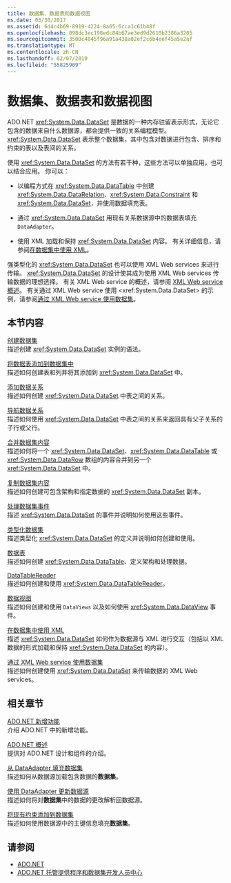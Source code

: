 ```yaml
---
title: 数据集、数据表和数据视图
ms.date: 03/30/2017
ms.assetid: 6d4c4b69-8919-4224-8a65-6cca1c61b48f
ms.openlocfilehash: 098dc3ec198edc84b67ae3ed9d2610b2386a3205
ms.sourcegitcommit: 3500c4845f96a91a438a02ef2c6b4eef45a5e2af
ms.translationtype: MT
ms.contentlocale: zh-CN
ms.lasthandoff: 02/07/2019
ms.locfileid: "55825909"
---
```

# <a name="datasets-datatables-and-dataviews"></a>数据集、数据表和数据视图
ADO.NET <xref:System.Data.DataSet> 是数据的一种内存驻留表示形式，无论它包含的数据来自什么数据源，都会提供一致的关系编程模型。 <xref:System.Data.DataSet> 表示整个数据集，其中包含对数据进行包含、排序和约束的表以及表间的关系。  
  
 使用 <xref:System.Data.DataSet> 的方法有若干种，这些方法可以单独应用，也可以结合应用。 你可以：  
  
-   以编程方式在 <xref:System.Data.DataTable> 中创建 <xref:System.Data.DataRelation>、<xref:System.Data.Constraint> 和 <xref:System.Data.DataSet>，并使用数据填充表。  
  
-   通过 <xref:System.Data.DataSet> 用现有关系数据源中的数据表填充 `DataAdapter`。  
  
-   使用 XML 加载和保持 <xref:System.Data.DataSet> 内容。 有关详细信息，请参阅[在数据集中使用 XML](../../../../../docs/framework/data/adonet/dataset-datatable-dataview/using-xml-in-a-dataset.md)。  
  
 强类型化的 <xref:System.Data.DataSet> 也可以使用 XML Web services 来进行传输。 <xref:System.Data.DataSet> 的设计使其成为使用 XML Web services 传输数据的理想选择。 有关 XML Web service 的概述，请参阅 [XML Web service 概述](https://docs.microsoft.com/previous-versions/dotnet/netframework-4.0/w9fdtx28(v=vs.100))。 有关通过 XML Web service 使用 <xref:System.Data.DataSet> 的示例，请参阅[通过 XML Web service 使用数据集](../../../../../docs/framework/data/adonet/dataset-datatable-dataview/consuming-a-dataset-from-an-xml-web-service.md)。  
  
## <a name="in-this-section"></a>本节内容  
 [创建数据集](../../../../../docs/framework/data/adonet/dataset-datatable-dataview/creating-a-dataset.md)  
 描述创建 <xref:System.Data.DataSet> 实例的语法。  
  
 [将数据表添加到数据集中](../../../../../docs/framework/data/adonet/dataset-datatable-dataview/adding-a-datatable-to-a-dataset.md)  
 描述如何创建表和列并将其添加到 <xref:System.Data.DataSet> 中。  
  
 [添加数据关系](../../../../../docs/framework/data/adonet/dataset-datatable-dataview/adding-datarelations.md)  
 描述如何创建 <xref:System.Data.DataSet> 中表之间的关系。  
  
 [导航数据关系](../../../../../docs/framework/data/adonet/dataset-datatable-dataview/navigating-datarelations.md)  
 描述如何使用 <xref:System.Data.DataSet> 中表之间的关系来返回具有父子关系的子行或父行。  
  
 [合并数据集内容](../../../../../docs/framework/data/adonet/dataset-datatable-dataview/merging-dataset-contents.md)  
 描述如何将一个 <xref:System.Data.DataSet>、<xref:System.Data.DataTable> 或 <xref:System.Data.DataRow> 数组的内容合并到另一个 <xref:System.Data.DataSet> 中。  
  
 [复制数据集内容](../../../../../docs/framework/data/adonet/dataset-datatable-dataview/copying-dataset-contents.md)  
 描述如何创建可包含架构和指定数据的 <xref:System.Data.DataSet> 副本。  
  
 [处理数据集事件](../../../../../docs/framework/data/adonet/dataset-datatable-dataview/handling-dataset-events.md)  
 描述 <xref:System.Data.DataSet> 的事件并说明如何使用这些事件。  
  
 [类型化数据集](../../../../../docs/framework/data/adonet/dataset-datatable-dataview/typed-datasets.md)  
 描述类型化 <xref:System.Data.DataSet> 的定义并说明如何创建和使用。  
  
 [数据表](../../../../../docs/framework/data/adonet/dataset-datatable-dataview/datatables.md)  
 描述如何创建 <xref:System.Data.DataTable>、定义架构和处理数据。  
  
 [DataTableReader](../../../../../docs/framework/data/adonet/dataset-datatable-dataview/datatablereaders.md)  
 描述如何创建和使用 <xref:System.Data.DataTableReader>。  
  
 [数据视图](../../../../../docs/framework/data/adonet/dataset-datatable-dataview/dataviews.md)  
 描述如何创建和使用 `DataViews` 以及如何使用 <xref:System.Data.DataView> 事件。  
  
 [在数据集中使用 XML](../../../../../docs/framework/data/adonet/dataset-datatable-dataview/using-xml-in-a-dataset.md)  
 描述 <xref:System.Data.DataSet> 如何作为数据源与 XML 进行交互（包括以 XML 数据的形式加载和保持 <xref:System.Data.DataSet> 的内容）。  
  
 [通过 XML Web service 使用数据集](../../../../../docs/framework/data/adonet/dataset-datatable-dataview/consuming-a-dataset-from-an-xml-web-service.md)  
 描述如何创建使用 <xref:System.Data.DataSet> 来传输数据的 XML Web services。  
  
## <a name="related-sections"></a>相关章节  
 [ADO.NET 新增功能](../../../../../docs/framework/data/adonet/whats-new.md)  
 介绍 ADO.NET 中的新增功能。  
  
 [ADO.NET 概述](../../../../../docs/framework/data/adonet/ado-net-overview.md)  
 提供对 ADO.NET 设计和组件的介绍。  
  
 [从 DataAdapter 填充数据集](../../../../../docs/framework/data/adonet/populating-a-dataset-from-a-dataadapter.md)  
 描述如何从数据源加载包含数据的**数据集**。  
  
 [使用 DataAdapter 更新数据源](../../../../../docs/framework/data/adonet/updating-data-sources-with-dataadapters.md)  
 描述如何将对**数据集**中的数据的更改解析回数据源。  
  
 [将现有约束添加到数据集](../../../../../docs/framework/data/adonet/adding-existing-constraints-to-a-dataset.md)  
 描述如何使用数据源中的主键信息填充**数据集**。  
  
## <a name="see-also"></a>请参阅
- [ADO.NET](../../../../../docs/framework/data/adonet/index.md)
- [ADO.NET 托管提供程序和数据集开发人员中心](https://go.microsoft.com/fwlink/?LinkId=217917)
